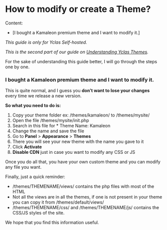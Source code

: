 
# How to modify or create a Theme?

Content:
-   [I bought a Kamaleon premium theme and I want to modify it.]

*This guide is only for Yclas Self-hosted.*

 *This is the second part of our guide on  [Understanding Yclas Themes](Technical-understanding-yclas-themes.md).* 
 
For the sake of understanding this guide better, I will go through the steps one by one.

### I bought a Kamaleon premium theme and I want to modify it.

This is quite normal, and I guess you  **don’t want to lose your changes**  every time we release a new version.

**So what you need to do is:**

1.  Copy your theme folder ex: /themes/kamaleon/ to /themes/mysite/
2.  Open the file /themes/mysite/init.php
3.  Search in this file for * Theme Name: Kamaleon
4.  Change the name and save the file
5.  Go to  **Panel**  >  **Appearance**  >  **Themes**
6.  There you will see your new theme with the name you gave to it
7.  Click  **Activate**
8.  **Disable CDN**  just in case you want to modify any CSS or JS

Once you do all that, you have your own custom theme and you can modify any file you want.

Finally, just a quick reminder:

-   /themes/THEMENAME/views/ contains the php files with most of the HTML
-   Not all the views are in all the themes, if one is not present in your theme you can copy it from /themes/default/views/
-   /themes/THEMENAME/css/ and /themes/THEMENAME/js/ contains the CSS/JS styles of the site.

We hope that you find this information useful.
